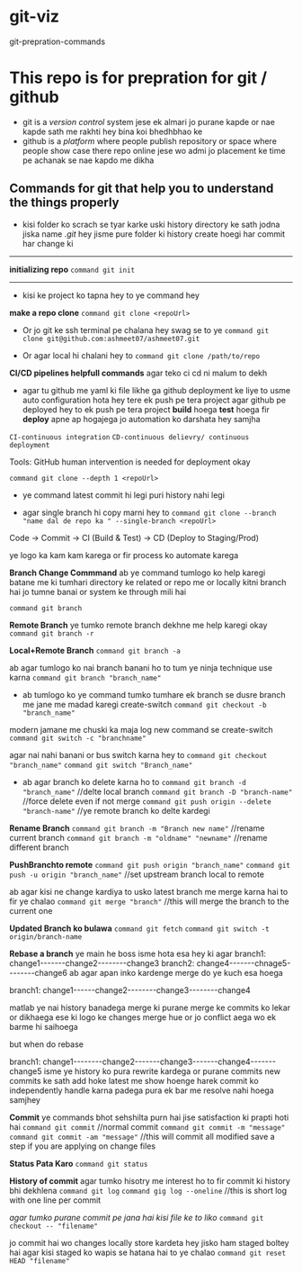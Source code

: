 # git-viz
git-prepration-commands

# This repo is for prepration for git / github

- git is a *version control* system jese ek almari jo purane kapde or nae kapde sath me rakhti hey bina koi bhedhbhao ke
- github is a *platform* where people publish repository or space where people show case there repo online jese wo admi jo placement ke time pe achanak se nae kapdo me dikha

## Commands for git that help you to understand the things properly

- kisi folder ko scrach se tyar karke uski history directory ke sath jodna jiska name *.git* hey jisme pure folder ki history create hoegi har commit har change ki

---

**initializing repo**
`command git init`

---

- kisi ke project ko tapna hey to ye command hey

**make a repo clone**
`command git clone <repoUrl>`

- Or jo git ke ssh terminal pe chalana hey swag se to ye
`command git clone git@github.com:ashmeet07/ashmeet07.git`

- Or agar local hi chalani hey to
`command git clone /path/to/repo`

**CI/CD pipelines helpfull commands**
agar teko ci cd ni malum to dekh
- agar tu github me yaml ki file likhe ga github deployment ke liye to usme auto configuration hota hey tere ek push pe tera project agar github pe deployed hey to ek push pe tera project **build** hoega **test** hoega fir **deploy** apne ap hogajega jo automation ko darshata hey samjha

`CI-continuous integration`
`CD-continuous delievry/ continuous deployment`

Tools: GitHub
human intervention is needed for deployment okay

`command git clone --depth 1 <repoUrl>`

- ye command latest commit hi legi puri history nahi legi

- agar single branch hi copy marni hey to
`command git clone --branch "name dal de repo ka " --single-branch <repoUrl>`

Code → Commit → CI (Build & Test) → CD (Deploy to Staging/Prod)

ye logo ka kam kam karega or fir process ko automate karega

**Branch Change Commmand**
ab ye command tumlogo ko help karegi batane me ki tumhari directory ke related or repo me or locally kitni branch hai jo tumne banai or system ke through mili hai

`command git branch`

**Remote Branch**
ye tumko remote branch dekhne me help karegi okay
`command git branch -r`

**Local+Remote Branch**
`command git branch -a`

ab agar tumlogo ko nai branch banani ho to tum ye ninja technique use karna
`command git branch "branch_name"`

- ab tumlogo ko ye command tumko tumhare ek branch se dusre branch me jane me madad karegi create-switch
`command git checkout -b "branch_name"`

modern jamane me chuski ka maja log new command se create-switch
`command git switch -c "branchname"`

agar nai nahi banani or bus switch karna hey to
`command git checkout "branch_name"`
`command git switch "Branch_name"`

- ab agar branch ko delete karna ho to
`command git branch -d "branch_name"` //delte local branch
`command git branch -D "branch-name"` //force delete even if not merge
`command git push origin --delete "branch-name"` //ye remote branch ko delte kardegi

**Rename Branch**
`command git branch -m "Branch new name"` //rename current branch
`command git branch -m "oldname" "newname"` //rename different branch

**PushBranchto remote**
`command git push origin "branch_name"`
`command git push -u origin "branch_name"` //set upstream branch local to remote

ab agar kisi ne change kardiya to usko latest branch me merge karna hai to fir ye chalao
`command git merge "branch"` //this will merge the branch to the current one

**Updated Branch ko bulawa**
`command git fetch`
`command git switch -t origin/branch-name`

**Rebase a branch**
ye main he boss
isme hota esa hey ki agar
branch1: change1-------change2--------change3
branch2: change4-------chnage5--------change6
ab agar apan inko kardenge merge do ye kuch esa hoega

branch1: change1------change2--------change3--------change4

matlab ye nai history banadega merge ki purane merge ke commits ko lekar or dikhaega ese ki logo ke changes merge hue or jo conflict aega wo ek barme hi saihoega

but when do rebase

branch1: change1--------change2-------change3-------change4-------change5
isme ye history ko pura rewrite kardega or purane commits new commits ke sath add hoke latest me show hoenge harek commit ko independently handle karna padega pura ek bar me resolve nahi hoega samjhey

**Commit**
ye commands bhot sehshilta purn hai jise satisfaction ki prapti hoti hai
`command git commit` //normal commit
`command git commit -m "message"`
`command git commit -am "message"` //this will commit all modified save a step if you are applying on change files

**Status Pata Karo**
`command git status`

**History of commit**
agar tumko hisotry me interest ho to fir commit ki history bhi dekhlena
`command git log`
`command gig log --oneline` //this is short log with one line per commit

*agar tumko purane commit pe jana hai kisi file ke to liko*
`command git checkout -- "filename"`

jo commit hai wo changes locally store kardeta hey jisko ham staged boltey hai
agar kisi staged ko wapis se hatana hai to ye chalao
`command git reset HEAD "filename"`